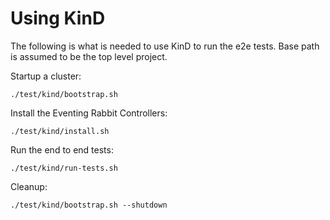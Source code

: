 # Using KinD

The following is what is needed to use KinD to run the e2e tests. Base path is assumed to be the top level project.

Startup a cluster:

```shell
./test/kind/bootstrap.sh
```

Install the Eventing Rabbit Controllers:

```shell
./test/kind/install.sh
```

Run the end to end tests:

```shell
./test/kind/run-tests.sh
```

Cleanup:

```shell
./test/kind/bootstrap.sh --shutdown
```